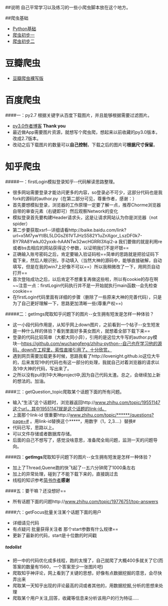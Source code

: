 ##说明
自己平常学习以及练习的一些小爬虫脚本放在这个地方。

##爬虫基础

* [Python基础](http://www.liaoxuefeng.com/wiki/0014316089557264a6b348958f449949df42a6d3a2e542c000)
* [爬虫初步一](http://cuiqingcai.com/1052.html)
* [爬虫初步二](http://zhuanlan.zhihu.com/xlz-d)
  
# 豆瓣爬虫
* [豆瓣爬虫裸写版](http://www.thinksaas.cn/group/topic/353600/)

# 百度爬虫
####一：py2.7 根据关键字从百度下载图片，并且能够根据需要过滤图片。
* [py3.0作者博客](http://lovenight.github.io)  **Thank you**
* 最近做App需要图片资源，就想写个爬虫爬，想起来以前收藏的py3.0版本，改成2.7版本。
* 改动之后下载图片的数量可以**自己控制**，下载之后的图片可**根据尺寸保留**。

# 知乎爬虫
#####一：firstLogin模拟登录知乎--代码解读思路整理。
* 很多网站需要登录才能访问更多的内容，so登录必不可少，这部分代码也是我fork的源码的author.py（在第二部分可见，尊重作者，感谢：）
* 首先要想模拟登录，浏览器的工作原理一定要了解一点，推荐Chorme浏览器自带的审查元素（右键即可）然后观察Network的变化
* 模拟登录首先要构建Header请求头，这是让请求网站认为你是浏览器（not spider）
* 第二步要获取xsrf--详细请看http://baike.baidu.com/link?url=x5M7ywYtlBL5LDGsZ61VTJHzS582Y1uZnXgor_LszDF0k7-BY7RA8YwkJ02yxxk-hAANTw32wcHGRRl3Xqi2-a  我们要做的就是利用re或者bs去相应的网站获得这个参数，以证明我们不是坏银==
* 正确输入账号密码之后，肯定要输入验证码啦==简单的思路就是把验证码下载下来，然后人眼识别，手动填入（当然大神的源码中，能够直接破解，自动填写，但是在我的win7上好像不可以==）所以我稍微改了一下，用网页自动打开==
* 首次登陆成功之后，以后肯定不想重复再做这些啦，所以有cookie的存在啊~~注意一点：firstLogin代码执行并不是一开始就执行main函数--会先检查cookie==
* 在firstLogin代码里面有详细的步骤（删除了一些原来大神的完善代码），只是为了自己更好理解一下，思路更加清晰一些(尊重产权==)

#####二：getImgs爬取知乎问题下的图片--女生拥有短发是怎样一种体验？
* 这一小段代码作用是，从知乎网上down图片，之前看到一个帖子--女生短发是一种什么样的体验？看到里面好多美女图片，就想着全部下载下来==
* 登录的代码比较简单（大都大同小异），引用的是这位大牛写的author.py模块--https://github.com/wuchangfeng/zhihu-python--自己也在学习他的源码，down在工程里，索性直接引用了。十分欣赏。
* 遇到网页需要加载更多时候，思路我看了http://lovenight.github.io这位大牛的，后来发现1中的代码也有这一部分的处理，我就自己对着浏览器的请求以及1中大神的代码，写出来了。
* 之所以没有pull到1中大神project中,因为自己代码太渣。总之，会继续加上新的想法的。加油。

####三：getQuestion_topic爬取某个话题下面的所有问题。
* 输入“生活”这个话题时，浏览器返回http://www.zhihu.com/topic/19551147这个url，其中19551147就是这个话题的link-id。
* 上面那个link-id 很重要http://www.zhihu.com/topic/******/questions?page=# 。用link-id替换这个*****，用数字（1，2,3....）替换#
* 代码已写，思路以上。
* 可以文件存储或者数据库存储。
* 后面的自己不想写了，感觉没啥意思，准备爬全局问题，监测一天的问题导向。

####四：**getImgs**爬取知乎问题下的图片--女生拥有短发是怎样一种体验？
* 加上了Thread,Quene跑的快飞起了--五六分钟爬了1000条左右
* 加上的异常处理，碰到了不能下载下来的，直接跳过去
* 线程的知识参考[简书作者](http://www.jianshu.com/p/544d406e0875)**感谢**

####五：要干嘛？还没想好==
* 所有话题下面的问题http://www.zhihu.com/topic/19776751/top-answers

####六：getFocus批量关注某个话题下面的用户
* 详细请见代码
* 有点疑问 批量获得关注者 那个start参数有什么规律==
* 更新了最新的代码，start是十位数的时间戳

##### todolist
* 把一中的代码优化成多线程，跑的太慢了，自己就爬了大概400多就关了它(而答案的数量有1560，一个答案至少一张图片吧)
* 爬取知乎神评论，网上看到了关键的思想，好像有点数据挖掘的意思，会尽快弄出来
* 爬取某一天知乎出现的评论最高的词或者其他的，用数据挖掘,分析的思想来处理
* 爬取某个用户关注,回答，收藏等信息来分析该用户的行为特征.....
